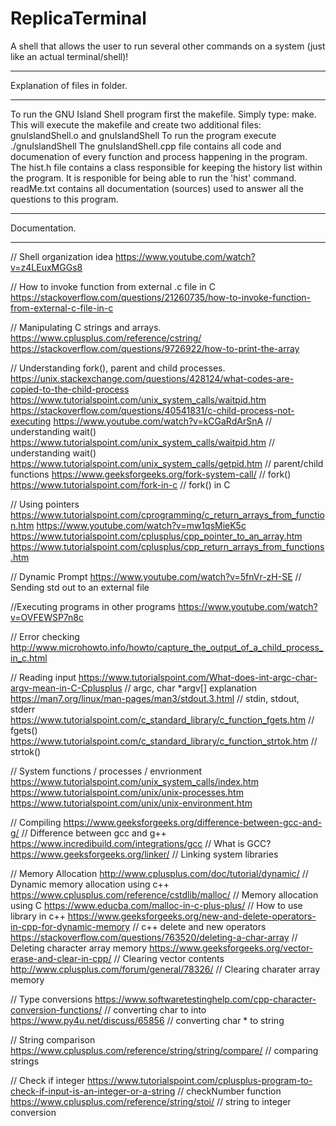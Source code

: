 # ReplicaTerminal
A shell that allows the user to run several other commands on a system (just like an actual terminal/shell)!

*********************************************************
Explanation of files in folder. 
*********************************************************

To run the GNU Island Shell program first the makefile. 
Simply type: make. 
This will execute the makefile and create two additional files: gnuIslandShell.o and gnuIslandShell
To run the program execute ./gnuIslandShell
The gnuIslandShell.cpp file contains all code and documenation of every function and process happening in the program.
The hist.h file contains a class responsible for keeping the history list within the program.
It is responible for being able to run the 'hist' command. 
readMe.txt contains all documentation (sources) used to answer all the questions to this program.

*********************************************************
Documentation.
*********************************************************

// Shell organization idea
https://www.youtube.com/watch?v=z4LEuxMGGs8

// How to invoke function from external .c file in C 
https://stackoverflow.com/questions/21260735/how-to-invoke-function-from-external-c-file-in-c

// Manipulating C strings and arrays. 
https://www.cplusplus.com/reference/cstring/
https://stackoverflow.com/questions/9726922/how-to-print-the-array


// Understanding fork(), parent and child processes. 
https://unix.stackexchange.com/questions/428124/what-codes-are-copied-to-the-child-process
https://www.tutorialspoint.com/unix_system_calls/waitpid.htm
https://stackoverflow.com/questions/40541831/c-child-process-not-executing
https://www.youtube.com/watch?v=kCGaRdArSnA						// understanding wait() 
https://www.tutorialspoint.com/unix_system_calls/waitpid.htm				// understanding wait()
https://www.tutorialspoint.com/unix_system_calls/getpid.htm	// parent/child functions 
https://www.geeksforgeeks.org/fork-system-call/						// fork()
https://www.tutorialspoint.com/fork-in-c							// fork() in C

// Using pointers 
https://www.tutorialspoint.com/cprogramming/c_return_arrays_from_function.htm
https://www.youtube.com/watch?v=mw1qsMieK5c
https://www.tutorialspoint.com/cplusplus/cpp_pointer_to_an_array.htm
https://www.tutorialspoint.com/cplusplus/cpp_return_arrays_from_functions.htm

// Dynamic Prompt
https://www.youtube.com/watch?v=5fnVr-zH-SE						// Sending std out to an external file 

//Executing programs in other programs
https://www.youtube.com/watch?v=OVFEWSP7n8c

// Error checking
http://www.microhowto.info/howto/capture_the_output_of_a_child_process_in_c.html

// Reading input 
https://www.tutorialspoint.com/What-does-int-argc-char-argv-mean-in-C-Cplusplus // argc, char *argv[] explanation
https://man7.org/linux/man-pages/man3/stdout.3.html	// stdin, stdout, stderr 
https://www.tutorialspoint.com/c_standard_library/c_function_fgets.htm	// fgets()
https://www.tutorialspoint.com/c_standard_library/c_function_strtok.htm	// strtok()

// System functions / processes / envrionment 
https://www.tutorialspoint.com/unix_system_calls/index.htm
https://www.tutorialspoint.com/unix/unix-processes.htm
https://www.tutorialspoint.com/unix/unix-environment.htm

// Compiling 
https://www.geeksforgeeks.org/difference-between-gcc-and-g/	   			 // Difference between gcc and g++
https://www.incredibuild.com/integrations/gcc				   	 // What is GCC?
https://www.geeksforgeeks.org/linker/					         // Linking system libraries 

// Memory Allocation
http://www.cplusplus.com/doc/tutorial/dynamic/		                          // Dynamic memory allocation using c++
https://www.cplusplus.com/reference/cstdlib/malloc/	                          // Memory allocation using C
https://www.educba.com/malloc-in-c-plus-plus/		                          // How to use <cstdlib> library in c++
https://www.geeksforgeeks.org/new-and-delete-operators-in-cpp-for-dynamic-memory     // c++ delete and new operators
https://stackoverflow.com/questions/763520/deleting-a-char-array		         // Deleting character array memory
https://www.geeksforgeeks.org/vector-erase-and-clear-in-cpp/		         // Clearing vector contents
http://www.cplusplus.com/forum/general/78326/				         // Clearing charater array memory

// Type conversions
https://www.softwaretestinghelp.com/cpp-character-conversion-functions/	   	 // converting char to into
https://www.py4u.net/discuss/65856						 // converting char * to string

// String comparison 
https://www.cplusplus.com/reference/string/string/compare/				// comparing strings 

// Check if integer
https://www.tutorialspoint.com/cplusplus-program-to-check-if-input-is-an-integer-or-a-string        // checkNumber function
https://www.cplusplus.com/reference/string/stoi/		                                         // string to integer conversion 
